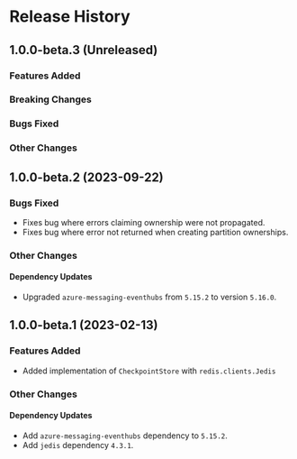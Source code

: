 # Release History

## 1.0.0-beta.3 (Unreleased)

### Features Added

### Breaking Changes

### Bugs Fixed

### Other Changes

## 1.0.0-beta.2 (2023-09-22)

### Bugs Fixed

- Fixes bug where errors claiming ownership were not propagated.
- Fixes bug where error not returned when creating partition ownerships.

### Other Changes

#### Dependency Updates

- Upgraded `azure-messaging-eventhubs` from `5.15.2` to version `5.16.0`.

## 1.0.0-beta.1 (2023-02-13)

### Features Added

- Added implementation of `CheckpointStore` with `redis.clients.Jedis`

### Other Changes

#### Dependency Updates

- Add `azure-messaging-eventhubs` dependency to `5.15.2`.
- Add `jedis` dependency `4.3.1`.
